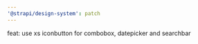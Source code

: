 ```yaml
---
'@strapi/design-system': patch
---
```


feat: use xs iconbutton for combobox, datepicker and searchbar
